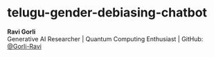 # telugu-gender-debiasing-chatbot

**Ravi Gorli**  
Generative AI Researcher | Quantum Computing Enthusiast | GitHub: [@Gorli-Ravi](https://github.com/Gorli-Ravi)  
